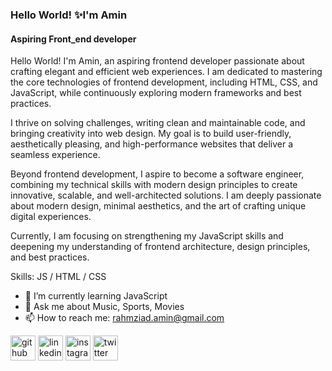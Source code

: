 ### Hello World! ✨I'm Amin
#### Aspiring Front_end developer
Hello World! I'm Amin, an aspiring frontend developer passionate about crafting elegant and efficient web experiences. I am dedicated to mastering the core technologies of frontend development, including HTML, CSS, and JavaScript, while continuously exploring modern frameworks and best practices.  

I thrive on solving challenges, writing clean and maintainable code, and bringing creativity into web design. My goal is to build user-friendly, aesthetically pleasing, and high-performance websites that deliver a seamless experience.  

Beyond frontend development, I aspire to become a software engineer, combining my technical skills with modern design principles to create innovative, scalable, and well-architected solutions. I am deeply passionate about modern design, minimal aesthetics, and the art of crafting unique digital experiences.  

Currently, I am focusing on strengthening my JavaScript skills and deepening my understanding of frontend architecture, design principles, and best practices.

Skills: JS / HTML / CSS
 
- 🌱 I’m currently learning JavaScript 
- 💬 Ask me about Music, Sports, Movies 
- 📫 How to reach me: rahmziad.amin@gmail.com 


[<img src='https://cdn.jsdelivr.net/npm/simple-icons@3.0.1/icons/github.svg' alt='github' height='40'>](https://github.com/Amin-Rahmziad)  [<img src='https://cdn.jsdelivr.net/npm/simple-icons@3.0.1/icons/linkedin.svg' alt='linkedin' height='40'>](https://www.linkedin.com/in/amin-rahmziad-360149352/)  [<img src='https://cdn.jsdelivr.net/npm/simple-icons@3.0.1/icons/instagram.svg' alt='instagram' height='40'>](https://www.instagram.com/mramin.rz/)  [<img src='https://cdn.jsdelivr.net/npm/simple-icons@3.0.1/icons/twitter.svg' alt='twitter' height='40'>](https://twitter.com/mraminrz)
